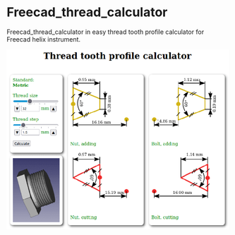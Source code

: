 # Freecad_thread_calculator
Freecad_thread_calculator in easy thread tooth profile calculator for Freecad helix instrument.

![Screenshot](https://github.com/bigbigmdm/Freecad_thread_calculator/blob/main/img/th_calc.png)

